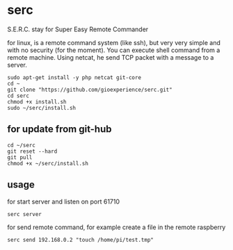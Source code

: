 # serc

S.E.R.C. stay for Super Easy Remote Commander

for linux, is a remote command system (like ssh), but very very simple and with no security (for the moment). You can execute shell command from a remote machine. Using netcat, he send TCP packet with a message to a server.

```
sudo apt-get install -y php netcat git-core
cd ~
git clone "https://github.com/gioexperience/serc.git"
cd serc
chmod +x install.sh
sudo ~/serc/install.sh
```

## for update from git-hub

```
cd ~/serc
git reset --hard
git pull
chmod +x ~/serc/install.sh
```

## usage

for start server and listen on port 61710

```serc server```

for send remote command, for example create a file in the remote raspberry

```serc send 192.168.0.2 "touch /home/pi/test.tmp"```
	

